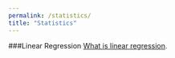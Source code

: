 ```yaml
---
permalink: /statistics/
title: "Statistics"
---
```


###Linear Regression
[What is linear regression](/statistics/2020-08-26-Mathsjax.md). 
